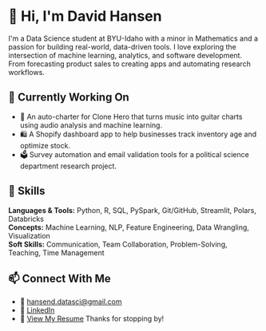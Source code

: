 # 👋 Hi, I'm David Hansen

I'm a Data Science student at BYU-Idaho with a minor in Mathematics and a passion for building real-world, data-driven tools. I love exploring the intersection of machine learning, analytics, and software development. From forecasting product sales to creating apps and automating research workflows.

## 🔧 Currently Working On
- 🎵 An auto-charter for Clone Hero that turns music into guitar charts using audio analysis and machine learning.
- 🛍️ A Shopify dashboard app to help businesses track inventory age and optimize stock.
- 🗳️ Survey automation and email validation tools for a political science department research project.

## 🧠 Skills
**Languages & Tools:** Python, R, SQL, PySpark, Git/GitHub, Streamlit, Polars, Databricks  
**Concepts:** Machine Learning, NLP, Feature Engineering, Data Wrangling, Visualization  
**Soft Skills:** Communication, Team Collaboration, Problem-Solving, Teaching, Time Management

## 📫 Connect With Me
- 📧 [hansend.datasci@gmail.com](mailto:hansend.datasci@gmail.com)
- 🔗 [LinkedIn](https://www.linkedin.com/in/davidjh1)
- 📄 [View My Resume](https://github.com/davidjh1/davidjh1/raw/main/David_Hansen_Resume.pdf)
Thanks for stopping by!
